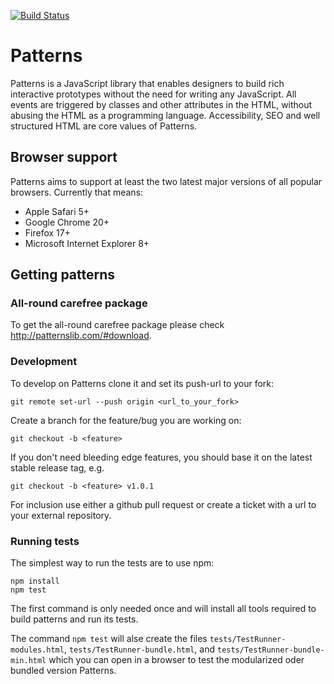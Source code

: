 [![Build Status](https://travis-ci.org/Patternslib/Patterns.png?branch=master)](https://travis-ci.org/Patternslib/Patterns)

# Patterns

Patterns is a JavaScript library that enables designers to build rich
interactive prototypes without the need for writing any JavaScript. All events
are triggered by classes and other attributes in the HTML, without abusing the
HTML as a programming language. Accessibility, SEO and well structured HTML are
core values of Patterns.

## Browser support

Patterns aims to support at least the two latest major versions of all popular browsers.
Currently that means:

- Apple Safari 5+
- Google Chrome 20+
- Firefox 17+
- Microsoft Internet Explorer 8+

## Getting patterns


### All-round carefree package

To get the all-round carefree package please check
http://patternslib.com/#download.


### Development

To develop on Patterns clone it and set its push-url to your fork:

    git remote set-url --push origin <url_to_your_fork>

Create a branch for the feature/bug you are working on:

    git checkout -b <feature>

If you don't need bleeding edge features, you should base it on the
latest stable release tag, e.g.

    git checkout -b <feature> v1.0.1

For inclusion use either a github pull request or create a ticket with
a url to your external repository.


### Running tests

The simplest way to run the tests are to use npm:

    npm install
    npm test

The first command is only needed once and will install all tools required to 
build patterns and run its tests.

The command `npm test` will alse create the files
`tests/TestRunner-modules.html`, `tests/TestRunner-bundle.html`, and
`tests/TestRunner-bundle-min.html` which you can open in a browser to
test the modularized oder bundled version Patterns.

